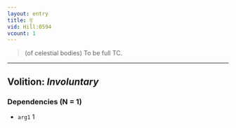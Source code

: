 ```yaml
---
layout: entry
title: ཉ་
vid: Hill:0594
vcount: 1
---
```

> (of celestial bodies) To be full TC\.

---
Volition: _Involuntary_
---

### Dependencies (N = 1)
* `arg1` 1
